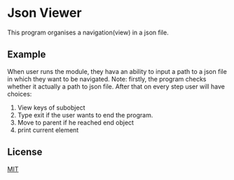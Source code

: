 # Json Viewer
This program organises a navigation(view) in a json file.

## Example
When user runs the module, they hava an ability to input a path to a json file in which they want to be navigated.
Note: firstly, the program checks whether it actually a path to json file.
After that on every step user will have choices:
1.  View keys of subobject
2.  Type exit if the user wants to end the program.
3.  Move to parent if he reached end object
4.  print current element

## License
[MIT](https://choosealicense.com/licenses/mit/)